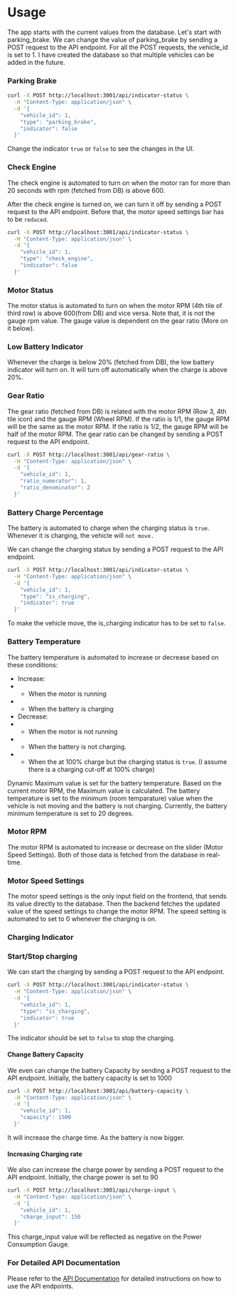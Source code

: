 # Usage

The app starts with the current values from the database. Let's start with parking_brake. We can change the value of parking_brake by sending a POST request to the API endpoint. For all the POST requests, the vehicle_id is set to 1. I have created the database so that multiple vehicles can be added in the future.

### Parking Brake
```bash
curl -X POST http://localhost:3001/api/indicator-status \
  -H "Content-Type: application/json" \
  -d '{
    "vehicle_id": 1,
    "type": "parking_brake",
    "indicator": false
  }'
```

Change the indicator `true` or `false` to see the changes in the UI.

### Check Engine

The check engine is automated to turn on when the motor ran for more than 20 seconds with rpm (fetched from DB) is above 600.

After the check engine is turned on, we can turn it off by sending a POST request to the API endpoint. Before that, the motor speed settings bar has to be `reduced`.

```bash
curl -X POST http://localhost:3001/api/indicator-status \
  -H "Content-Type: application/json" \
  -d '{
    "vehicle_id": 1,
    "type": "check_engine",
    "indicator": false
  }'
```

### Motor Status

The motor status is automated to turn on when the motor RPM (4th tile of third row) is above 600(from DB) and vice versa. Note that, it is not the gauge rpm value. The gauge value is dependent on the gear ratio (More on it below).

### Low Battery Indicator
Whenever the charge is below 20% (fetched from DB), the low battery indicator will turn on. It will turn off automatically when the charge is above 20%.

### Gear Ratio
The gear ratio (fetched from DB) is related with the motor RPM (Row 3, 4th tile icon) and the gauge RPM (Wheel RPM). If the ratio is 1/1, the gauge RPM will be the same as the motor RPM. If the ratio is 1/2, the gauge RPM will be half of the motor RPM. The gear ratio can be changed by sending a POST request to the API endpoint.

```bash
curl -X POST http://localhost:3001/api/gear-ratio \
  -H "Content-Type: application/json" \
  -d '{
    "vehicle_id": 1,
    "ratio_numerator": 1,
    "ratio_denominator": 2
  }'
```

### Battery Charge Percentage
The battery is automated to charge when the charging status is `true`. Whenever it is charging, the vehicle will `not move.`

We can change the charging status by sending a POST request to the API endpoint.

```bash
curl -X POST http://localhost:3001/api/indicator-status \
  -H "Content-Type: application/json" \
  -d '{
    "vehicle_id": 1,
    "type": "is_charging",
    "indicator": true
  }'
```

To make the vehicle move, the is_charging indicator has to be set to `false`.

### Battery Temperature
The battery temperature is automated to increase or decrease based on these conditions:
- Increase:
- - When the motor is running
- - When the battery is charging
- Decrease:
- - When the motor is not running
- - When the battery is not charging.
- - When the at 100% charge but the charging status is `true`. (I assume there is a charging cut-off at 100% charge)

Dynamic Maximum value is set for the battery temperature. Based on the current motor RPM, the Maximum value is calculated. The battery temperature is set to the minimum (room temparature) value when the vehicle is not moving and the battery is not charging. Currently, the battery minimum temperature is set to 20 degrees.

### Motor RPM
The motor RPM is automated to increase or decrease on the slider (Motor Speed Settings). Both of those data is fetched from the database in real-time.

### Motor Speed Settings
The motor speed settings is the only input field on the frontend, that sends its value directly to the database. Then the backend fetches the updated value of the speed settings to change the motor RPM. The speed setting is automated to set to 0 whenever the charging is on.

### Charging Indicator

  ### Start/Stop charging
  We can start the charging by sending a POST request to the API endpoint.

  ```bash
  curl -X POST http://localhost:3001/api/indicator-status \
    -H "Content-Type: application/json" \
    -d '{
      "vehicle_id": 1,
      "type": "is_charging",
      "indicator": true
    }'
  ```

  The indicator should be set to `false` to stop the charging.


  #### Change Battery Capacity
  We even can change the battery Capacity by sending a POST request to the API endpoint. Initially, the battery capacity is set to 1000

  ```bash
  curl -X POST http://localhost:3001/api/battery-capacity \
    -H "Content-Type: application/json" \
    -d '{
      "vehicle_id": 1,
      "capacity": 1500
    }'
  ```

  It will increase the charge time. As the battery is now bigger.

  #### Increasing Charging rate
  We also can increase the charge power by sending a POST request to the API endpoint. Initially, the charge power is set to 90

  ```bash
  curl -X POST http://localhost:3001/api/charge-input \
    -H "Content-Type: application/json" \
    -d '{
      "vehicle_id": 1,
      "charge_input": 150
    }'
  ```

  This charge_input value will be reflected as negative on the Power Consumption Gauge.

  ### For Detailed API Documentation
  Please refer to the [API Documentation](api_documentation.md) for detailed instructions on how to use the API endpoints.




